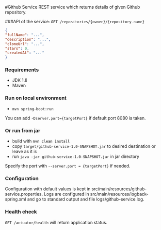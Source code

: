 #Github Service
REST service which returns details of given Github repository.

###API of the service:
`GET /repositories/{owner}/{repository-name}`
```json
{
"fullName": "...",
"description": "...",
"cloneUrl": "...",
"stars": 0,
"createdAt": "..."
}
```

### Requirements
* JDK 1.8
* Maven

### Run on local environment
* `mvn spring-boot:run`

You can add `-Dserver.port={targetPort}` if default port 8080 is taken.

### Or run from jar
* build with `mvn clean install`
* copy `target/github-service-1.0-SNAPSHOT.jar` to desired destination or leave as it is
* run `java -jar github-service-1.0-SNAPSHOT.jar` in jar directory

Specify the port with `--server.port = {targetPort}` if needed.

### Configuration
Configuration with default values is kept in src/main/resources/github-service.properties.
Logs are configured in src/main/resources/logback-spring.xml and go to standard output and file logs/github-service.log.

### Health check
`GET /actuator/health` will return application status.
